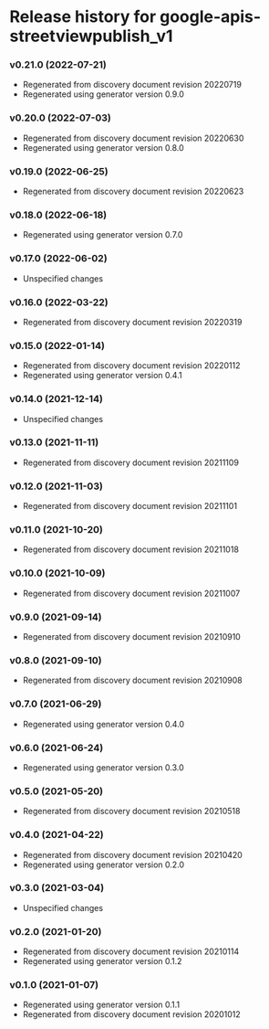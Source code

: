 # Release history for google-apis-streetviewpublish_v1

### v0.21.0 (2022-07-21)

* Regenerated from discovery document revision 20220719
* Regenerated using generator version 0.9.0

### v0.20.0 (2022-07-03)

* Regenerated from discovery document revision 20220630
* Regenerated using generator version 0.8.0

### v0.19.0 (2022-06-25)

* Regenerated from discovery document revision 20220623

### v0.18.0 (2022-06-18)

* Regenerated using generator version 0.7.0

### v0.17.0 (2022-06-02)

* Unspecified changes

### v0.16.0 (2022-03-22)

* Regenerated from discovery document revision 20220319

### v0.15.0 (2022-01-14)

* Regenerated from discovery document revision 20220112
* Regenerated using generator version 0.4.1

### v0.14.0 (2021-12-14)

* Unspecified changes

### v0.13.0 (2021-11-11)

* Regenerated from discovery document revision 20211109

### v0.12.0 (2021-11-03)

* Regenerated from discovery document revision 20211101

### v0.11.0 (2021-10-20)

* Regenerated from discovery document revision 20211018

### v0.10.0 (2021-10-09)

* Regenerated from discovery document revision 20211007

### v0.9.0 (2021-09-14)

* Regenerated from discovery document revision 20210910

### v0.8.0 (2021-09-10)

* Regenerated from discovery document revision 20210908

### v0.7.0 (2021-06-29)

* Regenerated using generator version 0.4.0

### v0.6.0 (2021-06-24)

* Regenerated using generator version 0.3.0

### v0.5.0 (2021-05-20)

* Regenerated from discovery document revision 20210518

### v0.4.0 (2021-04-22)

* Regenerated from discovery document revision 20210420
* Regenerated using generator version 0.2.0

### v0.3.0 (2021-03-04)

* Unspecified changes

### v0.2.0 (2021-01-20)

* Regenerated from discovery document revision 20210114
* Regenerated using generator version 0.1.2

### v0.1.0 (2021-01-07)

* Regenerated using generator version 0.1.1
* Regenerated from discovery document revision 20201012

